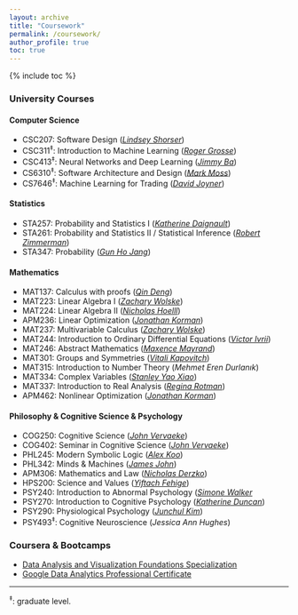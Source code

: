 ```yaml
---
layout: archive
title: "Coursework"
permalink: /coursework/
author_profile: true
toc: true
---
```



<style>
    ul {
      margin-bottom: 0;
    }
</style>

{% include toc %}

### University Courses
#### Computer Science

- CSC207: Software Design ([*Lindsey Shorser*](http://www.math.toronto.edu/cms/people/faculty/shorser-lindsey/))
- CSC311<sup>‡</sup>: Introduction to Machine Learning   ([*Roger Grosse*](https://www.cs.toronto.edu/~rgrosse/))
- CSC413<sup>‡</sup>: Neural Networks and Deep Learning ([*Jimmy Ba*](https://jimmylba.github.io/))
- CS6310<sup>‡</sup>: Software Architecture and Design ([*Mark Moss*]([https://www.cs.toronto.edu/~rgrosse/](https://omscs.gatech.edu/sites/default/files/documents/course_page_docs/other/cs_6310_mark_moss_cv.pdf)))
- CS7646<sup>‡</sup>: Machine Learning for Trading ([*David Joyner*]([https://jimmylba.github.io/](https://www.davidjoyner.net/)))

#### Statistics

- STA257: Probability and Statistics I ([*Katherine Daignault*](https://www.statistics.utoronto.ca/people/directories/all-faculty/katherine-daignault))
- STA261: Probability and Statistics II / Statistical Inference ([*Robert Zimmerman*](https://www.statistics.utoronto.ca/people/directories/graduate-students/robert-zimmerman))
- STA347: Probability ([*Gun Ho Jang*](http://www.utstat.toronto.edu/~gunho/home.php))
  
#### Mathematics

- MAT137: Calculus with proofs ([*Qin Deng*](http://www.math.toronto.edu/dengqin/))
- MAT223: Linear Algebra I ([*Zachary Wolske*](https://www.math.toronto.edu/cms/people/faculty/wolske-zackary/))
- MAT224: Linear Algebra II ([*Nicholas Hoelll*](http://www.math.toronto.edu/nhoell/))
- APM236: Linear Optimization ([*Jonathan Korman*](https://www.math.toronto.edu/jkorman/))
- MAT237: Multivariable Calculus ([*Zachary Wolske*](https://www.math.toronto.edu/cms/people/faculty/wolske-zackary/))
- MAT244: Introduction to Ordinary Differential Equations ([*Victor Ivrii*](https://www.math.toronto.edu/cms/people/faculty/ivrii-victor/))
- MAT246: Abstract Mathematics ([*Maxence Mayrand*](https://www.math.toronto.edu/mayrand/index.html))
- MAT301: Groups and Symmetries ([*Vitali Kapovitch*](http://www.math.toronto.edu/vtk/))
- MAT315: Introduction to Number Theory (*Mehmet Eren Durlanık*)
- MAT334: Complex Variables ([*Stanley Yao Xiao*](http://www.math.toronto.edu/syxiao/))
- MAT337: Introduction to Real Analysis ([*Regina Rotman*](http://www.math.toronto.edu/rina/))
- APM462: Nonlinear Optimization ([*Jonathan Korman*](https://www.math.toronto.edu/jkorman/))


#### Philosophy & Cognitive Science & Psychology

- COG250: Cognitive Science ([*John Vervaeke*](https://www.psych.utoronto.ca/people/directories/all-faculty/john-vervaeke))
- COG402: Seminar in Cognitive Science ([*John Vervaeke*](https://www.psych.utoronto.ca/people/directories/all-faculty/john-vervaeke))
- PHL245: Modern Symbolic Logic ([*Alex Koo*](https://philosophy.utoronto.ca/directory/alex-koo/))
- PHL342: Minds & Machines ([*James John*](https://philosophy.utoronto.ca/directory/james-john/))
- APM306: Mathematics and Law ([*Nicholas Derzko*](https://www.math.toronto.edu/cms/people/faculty/derzko-nicholas/))
- HPS200: Science and Values ([*Yiftach Fehige*](https://hps.utoronto.ca/staff/yiftach-fehige/))
- PSY240: Introduction to Abnormal Psychology ([*Simone Walker*](https://www.utm.utoronto.ca/psychology/people/simone-walker)
- PSY270: Introduction to Cognitive Psychology ([*Katherine Duncan*](https://www.psych.utoronto.ca/people/directories/all-faculty/katherine-duncan))
- PSY290: Physiological Psychology ([*Junchul Kim*](https://www.psych.utoronto.ca/people/directories/all-faculty/junchul-kim))
- PSY493<sup>‡</sup>: Cognitive Neuroscience (*Jessica Ann Hughes*)

### Coursera & Bootcamps

- [Data Analysis and Visualization Foundations Specialization](https://www.coursera.org/specializations/data-analysis-visualization-foundations)
- [Google Data Analytics Professional Certificate](https://grow.google/certificates/data-analytics/?utm_source=gDigital&utm_medium=paidha&utm_campaign=can-sem-bk-data-exa-glp-br&utm_content=keyword&gclid=CjwKCAjw0N6hBhAUEiwAXab-Tf-cv-FLXApbABXTR7rn2CGRd_YTEYwO_PIAc2N3uJmcho9WDp6xIhoCh6gQAvD_BwE#?modal_active=none)

---

<sup>‡</sup>: graduate level.
